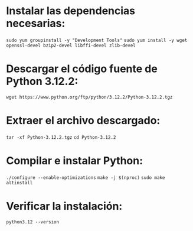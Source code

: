 # Instalar las dependencias necesarias:

```sudo yum groupinstall -y "Development Tools"```
```sudo yum install -y wget openssl-devel bzip2-devel libffi-devel zlib-devel```

# Descargar el código fuente de Python 3.12.2:

```wget https://www.python.org/ftp/python/3.12.2/Python-3.12.2.tgz```

# Extraer el archivo descargado:

```tar -xf Python-3.12.2.tgz```
```cd Python-3.12.2```

# Compilar e instalar Python:

```./configure --enable-optimizations```
```make -j $(nproc)```
```sudo make altinstall```

# Verificar la instalación:

```python3.12 --version```
